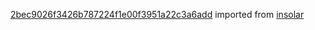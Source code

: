 [2bec9026f3426b787224f1e00f3951a22c3a6add](https://github.com/insolar/insolar/commit/2bec9026f3426b787224f1e00f3951a22c3a6add) imported from [insolar](https://github.com/insolar/insolar)
